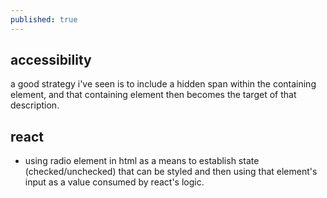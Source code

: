 ```yaml
---
published: true
---
```

## accessibility

a good strategy i've seen is to include a hidden span within the containing element, and that containing element then becomes the target of that description. 

## react
- using radio element in html as a means to establish state (checked/unchecked) that can be styled and then using that element's input as a value consumed by react's logic.
